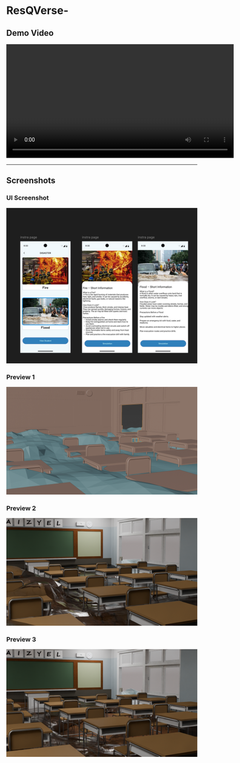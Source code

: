# ResQVerse-

## Demo Video
<video src="https://private-user-images.githubusercontent.com/139908411/492005196-928ee673-2db5-47ab-8c23-156635862110.mp4?jwt=eyJ0eXAiOiJKV1QiLCJhbGciOiJIUzI1NiJ9.eyJpc3MiOiJnaXRodWIuY29tIiwiYXVkIjoicmF3LmdpdGh1YnVzZXJjb250ZW50LmNvbSIsImtleSI6ImtleTUiLCJleHAiOjE3NTg0NDI1MzAsIm5iZiI6MTc1ODQ0MjIzMCwicGF0aCI6Ii8xMzk5MDg0MTEvNDkyMDA1MTk2LTkyOGVlNjczLTJkYjUtNDdhYi04YzIzLTE1NjYzNTg2MjExMC5tcDQ_WC1BbXotQWxnb3JpdGhtPUFXUzQtSE1BQy1TSEEyNTYmWC1BbXotQ3JlZGVudGlhbD1BS0lBVkNPRFlMU0E1M1BRSzRaQSUyRjIwMjUwOTIxJTJGdXMtZWFzdC0xJTJGczMlMkZhd3M0X3JlcXVlc3QmWC1BbXotRGF0ZT0yMDI1MDkyMVQwODEwMzBaJlgtQW16LUV4cGlyZXM9MzAwJlgtQW16LVNpZ25hdHVyZT0yNWY2Y2I5MzZjMjBlZDFlZTExZmZjMjA3YTgzM2IzNDk5NDVlOTJjNTgxYmVhNmRlYWE5Y2JjNDU1NjZkNzg3JlgtQW16LVNpZ25lZEhlYWRlcnM9aG9zdCJ9.4cn5JJRX7HC0AQ0Vx-hDC3NLQ4FDfNlWHbNQC1ITfoY" 
       controls width="600">
</video>



---

## Screenshots

### UI Screenshot
![UI Screenshot](Files/ResQVerse-%20UI.jpg)

### Preview 1
![Screenshot](Files/Untitled.png)

### Preview 2
![Preview 2](Files/Untitled2.png)

### Preview 3
![Preview 3](Files/Untitled23.png)
